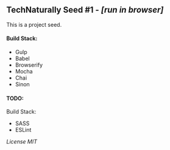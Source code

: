 ## TechNaturally Seed #1 - *[run in browser]*

This is a project seed.

#### Build Stack:
- Gulp
- Babel
- Browserify
- Mocha
 - Chai
 - Sinon


#### TODO:

Build Stack:
- SASS
- ESLint

*License MIT*
